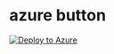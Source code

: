 # azure button

[![Deploy to Azure](https://aka.ms/deploytoazurebutton)](https://portal.azure.com/#create/Microsoft.Template/uri/https%3A%2F%2Fraw.githubusercontent.com%2Fblucekid%2Fazuredeploy%2Fmaster%2Fstorageaccount.json)
